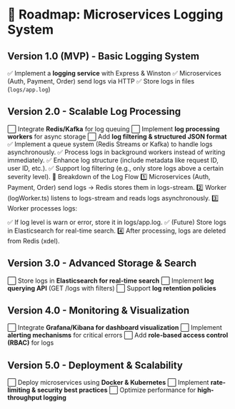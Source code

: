 # 🚀 Roadmap: Microservices Logging System

## **Version 1.0 (MVP) - Basic Logging System**

✅ Implement a **logging service** with Express & Winston
✅ Microservices (Auth, Payment, Order) send logs via HTTP
✅ Store logs in files (`logs/app.log`)

## **Version 2.0 - Scalable Log Processing**

⬜ Integrate **Redis/Kafka** for log queuing
⬜ Implement **log processing workers** for async storage
⬜ Add **log filtering & structured JSON format**
✅ Implement a queue system (Redis Streams or Kafka) to handle logs asynchronously.
✅ Process logs in background workers instead of writing immediately.
✅ Enhance log structure (include metadata like request ID, user ID, etc.).
✅ Support log filtering (e.g., only store logs above a certain severity level).
📌 Breakdown of the Log Flow
1️⃣ Microservices (Auth, Payment, Order) send logs → Redis stores them in logs-stream.
2️⃣ Worker (logWorker.ts) listens to logs-stream and reads logs asynchronously.
3️⃣ Worker processes logs:

✅ If log level is warn or error, store it in logs/app.log.
✅ (Future) Store logs in Elasticsearch for real-time search. 4️⃣ After processing, logs are deleted from Redis (xdel).

## **Version 3.0 - Advanced Storage & Search**

⬜ Store logs in **Elasticsearch for real-time search**
⬜ Implement **log querying API** (GET /logs with filters)
⬜ Support **log retention policies**

## **Version 4.0 - Monitoring & Visualization**

⬜ Integrate **Grafana/Kibana for dashboard visualization**
⬜ Implement **alerting mechanisms** for critical errors
⬜ Add **role-based access control (RBAC)** for logs

## **Version 5.0 - Deployment & Scalability**

⬜ Deploy microservices using **Docker & Kubernetes**
⬜ Implement **rate-limiting & security best practices**
⬜ Optimize performance for **high-throughput logging**
